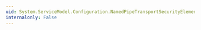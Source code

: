 ```yaml
---
uid: System.ServiceModel.Configuration.NamedPipeTransportSecurityElement
internalonly: False
---
```

